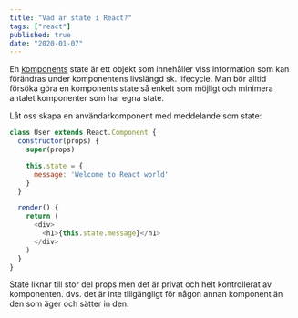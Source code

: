```yaml
---
title: "Vad är state i React?"
tags: ["react"]
published: true
date: "2020-01-07"
---
```


En [komponents](https://diyar.tech/Skapa-komponent-i-React) state är ett objekt som innehåller
viss information som kan förändras under komponentens livslängd sk. lifecycle.
Man bör alltid försöka göra en komponents state så enkelt som möjligt och minimera antalet komponenter som har egna state.

Låt oss skapa en användarkomponent med meddelande som state:

``` javascript 
class User extends React.Component {
  constructor(props) {
    super(props)

    this.state = {
      message: 'Welcome to React world'
    }
  }

  render() {
    return (
      <div>
        <h1>{this.state.message}</h1>
      </div>
    )
  }
}
```

State liknar till stor del props men det är privat och helt  kontrollerat av komponenten. dvs. det är inte 
tillgängligt för någon annan komponent än den som äger och sätter in den.


  

